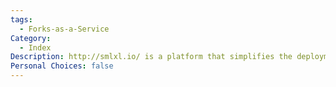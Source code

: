 ```yaml
---
tags:
  - Forks-as-a-Service
Category:
  - Index
Description: http://smlxl.io/ is a platform that simplifies the deployment and scaling of machine learning models, offering tools and services for efficient model management and integration across various environments.
Personal Choices: false
---
```

